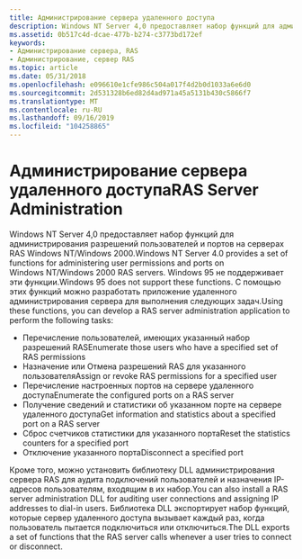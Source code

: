 ```yaml
---
title: Администрирование сервера удаленного доступа
description: Windows NT Server 4,0 предоставляет набор функций для администрирования разрешений пользователей и портов на серверах RAS Windows NT/Windows 2000.
ms.assetid: 0b517c4d-dcae-477b-b274-c3773bd172ef
keywords:
- Администрирование сервера, RAS
- Администрирование, сервер RAS
ms.topic: article
ms.date: 05/31/2018
ms.openlocfilehash: e096610e1cfe986c504a017f4d2b0d1033a6e6d0
ms.sourcegitcommit: 2d531328b6ed82d4ad971a45a5131b430c5866f7
ms.translationtype: MT
ms.contentlocale: ru-RU
ms.lasthandoff: 09/16/2019
ms.locfileid: "104258865"
---
```

# <a name="ras-server-administration"></a><span data-ttu-id="b8abc-105">Администрирование сервера удаленного доступа</span><span class="sxs-lookup"><span data-stu-id="b8abc-105">RAS Server Administration</span></span>

<span data-ttu-id="b8abc-106">Windows NT Server 4,0 предоставляет набор функций для администрирования разрешений пользователей и портов на серверах RAS Windows NT/Windows 2000.</span><span class="sxs-lookup"><span data-stu-id="b8abc-106">Windows NT Server 4.0 provides a set of functions for administering user permissions and ports on Windows NT/Windows 2000 RAS servers.</span></span> <span data-ttu-id="b8abc-107">Windows 95 не поддерживает эти функции.</span><span class="sxs-lookup"><span data-stu-id="b8abc-107">Windows 95 does not support these functions.</span></span> <span data-ttu-id="b8abc-108">С помощью этих функций можно разработать приложение удаленного администрирования сервера для выполнения следующих задач.</span><span class="sxs-lookup"><span data-stu-id="b8abc-108">Using these functions, you can develop a RAS server administration application to perform the following tasks:</span></span>

-   <span data-ttu-id="b8abc-109">Перечисление пользователей, имеющих указанный набор разрешений RAS</span><span class="sxs-lookup"><span data-stu-id="b8abc-109">Enumerate those users who have a specified set of RAS permissions</span></span>
-   <span data-ttu-id="b8abc-110">Назначение или Отмена разрешений RAS для указанного пользователя</span><span class="sxs-lookup"><span data-stu-id="b8abc-110">Assign or revoke RAS permissions for a specified user</span></span>
-   <span data-ttu-id="b8abc-111">Перечисление настроенных портов на сервере удаленного доступа</span><span class="sxs-lookup"><span data-stu-id="b8abc-111">Enumerate the configured ports on a RAS server</span></span>
-   <span data-ttu-id="b8abc-112">Получение сведений и статистики об указанном порте на сервере удаленного доступа</span><span class="sxs-lookup"><span data-stu-id="b8abc-112">Get information and statistics about a specified port on a RAS server</span></span>
-   <span data-ttu-id="b8abc-113">Сброс счетчиков статистики для указанного порта</span><span class="sxs-lookup"><span data-stu-id="b8abc-113">Reset the statistics counters for a specified port</span></span>
-   <span data-ttu-id="b8abc-114">Отключение указанного порта</span><span class="sxs-lookup"><span data-stu-id="b8abc-114">Disconnect a specified port</span></span>

<span data-ttu-id="b8abc-115">Кроме того, можно установить библиотеку DLL администрирования сервера RAS для аудита подключений пользователей и назначения IP-адресов пользователям, входящим в их набор.</span><span class="sxs-lookup"><span data-stu-id="b8abc-115">You can also install a RAS server administration DLL for auditing user connections and assigning IP addresses to dial-in users.</span></span> <span data-ttu-id="b8abc-116">Библиотека DLL экспортирует набор функций, которые сервер удаленного доступа вызывает каждый раз, когда пользователь пытается подключиться или отключиться.</span><span class="sxs-lookup"><span data-stu-id="b8abc-116">The DLL exports a set of functions that the RAS server calls whenever a user tries to connect or disconnect.</span></span>

 

 




